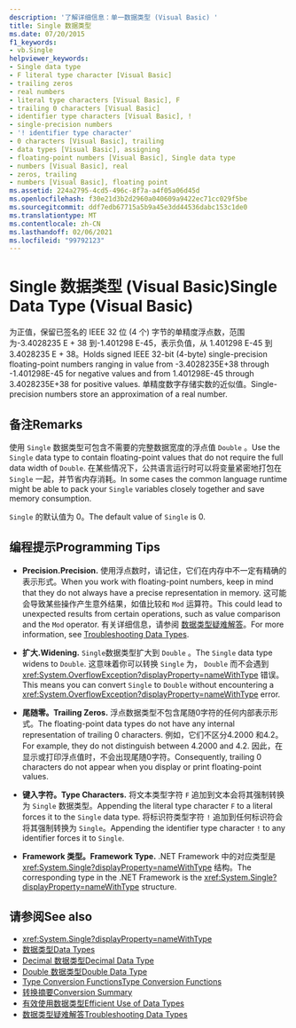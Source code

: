 ```yaml
---
description: '了解详细信息：单一数据类型 (Visual Basic) '
title: Single 数据类型
ms.date: 07/20/2015
f1_keywords:
- vb.Single
helpviewer_keywords:
- Single data type
- F literal type character [Visual Basic]
- trailing zeros
- real numbers
- literal type characters [Visual Basic], F
- trailing 0 characters [Visual Basic]
- identifier type characters [Visual Basic], !
- single-precision numbers
- '! identifier type character'
- 0 characters [Visual Basic], trailing
- data types [Visual Basic], assigning
- floating-point numbers [Visual Basic], Single data type
- numbers [Visual Basic], real
- zeros, trailing
- numbers [Visual Basic], floating point
ms.assetid: 224a2795-4cd5-496c-8f7a-a4f05a06d45d
ms.openlocfilehash: f30e21d3b2d2960a040609a9422ec71cc029f5be
ms.sourcegitcommit: ddf7edb67715a5b9a45e3dd44536dabc153c1de0
ms.translationtype: MT
ms.contentlocale: zh-CN
ms.lasthandoff: 02/06/2021
ms.locfileid: "99792123"
---
```

# <a name="single-data-type-visual-basic"></a><span data-ttu-id="6a0c0-103">Single 数据类型 (Visual Basic)</span><span class="sxs-lookup"><span data-stu-id="6a0c0-103">Single Data Type (Visual Basic)</span></span>

<span data-ttu-id="6a0c0-104">为正值，保留已签名的 IEEE 32 位 (4 个) 字节的单精度浮点数，范围为-3.4028235 E + 38 到-1.401298 E-45，表示负值，从 1.401298 E-45 到 3.4028235 E + 38。</span><span class="sxs-lookup"><span data-stu-id="6a0c0-104">Holds signed IEEE 32-bit (4-byte) single-precision floating-point numbers ranging in value from -3.4028235E+38 through -1.401298E-45 for negative values and from 1.401298E-45 through 3.4028235E+38 for positive values.</span></span> <span data-ttu-id="6a0c0-105">单精度数字存储实数的近似值。</span><span class="sxs-lookup"><span data-stu-id="6a0c0-105">Single-precision numbers store an approximation of a real number.</span></span>  
  
## <a name="remarks"></a><span data-ttu-id="6a0c0-106">备注</span><span class="sxs-lookup"><span data-stu-id="6a0c0-106">Remarks</span></span>  

 <span data-ttu-id="6a0c0-107">使用 `Single` 数据类型可包含不需要的完整数据宽度的浮点值 `Double` 。</span><span class="sxs-lookup"><span data-stu-id="6a0c0-107">Use the `Single` data type to contain floating-point values that do not require the full data width of `Double`.</span></span> <span data-ttu-id="6a0c0-108">在某些情况下，公共语言运行时可以将变量紧密地打包在 `Single` 一起，并节省内存消耗。</span><span class="sxs-lookup"><span data-stu-id="6a0c0-108">In some cases the common language runtime might be able to pack your `Single` variables closely together and save memory consumption.</span></span>  
  
 <span data-ttu-id="6a0c0-109">`Single` 的默认值为 0。</span><span class="sxs-lookup"><span data-stu-id="6a0c0-109">The default value of `Single` is 0.</span></span>  
  
## <a name="programming-tips"></a><span data-ttu-id="6a0c0-110">编程提示</span><span class="sxs-lookup"><span data-stu-id="6a0c0-110">Programming Tips</span></span>  
  
- <span data-ttu-id="6a0c0-111">**Precision.**</span><span class="sxs-lookup"><span data-stu-id="6a0c0-111">**Precision.**</span></span> <span data-ttu-id="6a0c0-112">使用浮点数时，请记住，它们在内存中不一定有精确的表示形式。</span><span class="sxs-lookup"><span data-stu-id="6a0c0-112">When you work with floating-point numbers, keep in mind that they do not always have a precise representation in memory.</span></span> <span data-ttu-id="6a0c0-113">这可能会导致某些操作产生意外结果，如值比较和 `Mod` 运算符。</span><span class="sxs-lookup"><span data-stu-id="6a0c0-113">This could lead to unexpected results from certain operations, such as value comparison and the `Mod` operator.</span></span> <span data-ttu-id="6a0c0-114">有关详细信息，请参阅 [数据类型疑难解答](../../programming-guide/language-features/data-types/troubleshooting-data-types.md)。</span><span class="sxs-lookup"><span data-stu-id="6a0c0-114">For more information, see [Troubleshooting Data Types](../../programming-guide/language-features/data-types/troubleshooting-data-types.md).</span></span>  
  
- <span data-ttu-id="6a0c0-115">**扩大.**</span><span class="sxs-lookup"><span data-stu-id="6a0c0-115">**Widening.**</span></span> <span data-ttu-id="6a0c0-116">`Single`数据类型扩大到 `Double` 。</span><span class="sxs-lookup"><span data-stu-id="6a0c0-116">The `Single` data type widens to `Double`.</span></span> <span data-ttu-id="6a0c0-117">这意味着你可以转换 `Single` 为， `Double` 而不会遇到 <xref:System.OverflowException?displayProperty=nameWithType> 错误。</span><span class="sxs-lookup"><span data-stu-id="6a0c0-117">This means you can convert `Single` to `Double` without encountering a <xref:System.OverflowException?displayProperty=nameWithType> error.</span></span>  
  
- <span data-ttu-id="6a0c0-118">**尾随零。**</span><span class="sxs-lookup"><span data-stu-id="6a0c0-118">**Trailing Zeros.**</span></span> <span data-ttu-id="6a0c0-119">浮点数据类型不包含尾随0字符的任何内部表示形式。</span><span class="sxs-lookup"><span data-stu-id="6a0c0-119">The floating-point data types do not have any internal representation of trailing 0 characters.</span></span> <span data-ttu-id="6a0c0-120">例如，它们不区分4.2000 和4.2。</span><span class="sxs-lookup"><span data-stu-id="6a0c0-120">For example, they do not distinguish between 4.2000 and 4.2.</span></span> <span data-ttu-id="6a0c0-121">因此，在显示或打印浮点值时，不会出现尾随0字符。</span><span class="sxs-lookup"><span data-stu-id="6a0c0-121">Consequently, trailing 0 characters do not appear when you display or print floating-point values.</span></span>  
  
- <span data-ttu-id="6a0c0-122">**键入字符。**</span><span class="sxs-lookup"><span data-stu-id="6a0c0-122">**Type Characters.**</span></span> <span data-ttu-id="6a0c0-123">将文本类型字符 `F` 追加到文本会将其强制转换为 `Single` 数据类型。</span><span class="sxs-lookup"><span data-stu-id="6a0c0-123">Appending the literal type character `F` to a literal forces it to the `Single` data type.</span></span> <span data-ttu-id="6a0c0-124">将标识符类型字符 `!` 追加到任何标识符会将其强制转换为 `Single`。</span><span class="sxs-lookup"><span data-stu-id="6a0c0-124">Appending the identifier type character `!` to any identifier forces it to `Single`.</span></span>  
  
- <span data-ttu-id="6a0c0-125">**Framework 类型。**</span><span class="sxs-lookup"><span data-stu-id="6a0c0-125">**Framework Type.**</span></span> <span data-ttu-id="6a0c0-126">.NET Framework 中的对应类型是 <xref:System.Single?displayProperty=nameWithType> 结构。</span><span class="sxs-lookup"><span data-stu-id="6a0c0-126">The corresponding type in the .NET Framework is the <xref:System.Single?displayProperty=nameWithType> structure.</span></span>  
  
## <a name="see-also"></a><span data-ttu-id="6a0c0-127">请参阅</span><span class="sxs-lookup"><span data-stu-id="6a0c0-127">See also</span></span>

- <xref:System.Single?displayProperty=nameWithType>
- [<span data-ttu-id="6a0c0-128">数据类型</span><span class="sxs-lookup"><span data-stu-id="6a0c0-128">Data Types</span></span>](index.md)
- [<span data-ttu-id="6a0c0-129">Decimal 数据类型</span><span class="sxs-lookup"><span data-stu-id="6a0c0-129">Decimal Data Type</span></span>](decimal-data-type.md)
- [<span data-ttu-id="6a0c0-130">Double 数据类型</span><span class="sxs-lookup"><span data-stu-id="6a0c0-130">Double Data Type</span></span>](double-data-type.md)
- [<span data-ttu-id="6a0c0-131">Type Conversion Functions</span><span class="sxs-lookup"><span data-stu-id="6a0c0-131">Type Conversion Functions</span></span>](../functions/type-conversion-functions.md)
- [<span data-ttu-id="6a0c0-132">转换摘要</span><span class="sxs-lookup"><span data-stu-id="6a0c0-132">Conversion Summary</span></span>](../keywords/conversion-summary.md)
- [<span data-ttu-id="6a0c0-133">有效使用数据类型</span><span class="sxs-lookup"><span data-stu-id="6a0c0-133">Efficient Use of Data Types</span></span>](../../programming-guide/language-features/data-types/efficient-use-of-data-types.md)
- [<span data-ttu-id="6a0c0-134">数据类型疑难解答</span><span class="sxs-lookup"><span data-stu-id="6a0c0-134">Troubleshooting Data Types</span></span>](../../programming-guide/language-features/data-types/troubleshooting-data-types.md)
